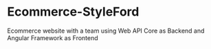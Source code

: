 # Ecommerce-StyleFord

Ecommerce website with a team using Web API Core as Backend and Angular Framework as Frontend

